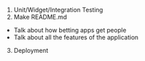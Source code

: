 1. Unit/Widget/Integration Testing
2. Make README.md
- Talk about how betting apps get people
- Talk about all the features of the application
3. Deployment